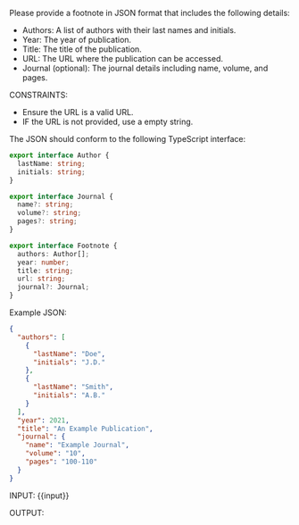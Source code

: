 Please provide a footnote in JSON format that includes the following details:

- Authors: A list of authors with their last names and initials.
- Year: The year of publication.
- Title: The title of the publication.
- URL: The URL where the publication can be accessed.
- Journal (optional): The journal details including name, volume, and pages.

CONSTRAINTS:

- Ensure the URL is a valid URL.
- IF the URL is not provided, use a empty string.

The JSON should conform to the following TypeScript interface:

```typescript
export interface Author {
  lastName: string;
  initials: string;
}

export interface Journal {
  name?: string;
  volume?: string;
  pages?: string;
}

export interface Footnote {
  authors: Author[];
  year: number;
  title: string;
  url: string;
  journal?: Journal;
}
```

Example JSON:

```json
{
  "authors": [
    {
      "lastName": "Doe",
      "initials": "J.D."
    },
    {
      "lastName": "Smith",
      "initials": "A.B."
    }
  ],
  "year": 2021,
  "title": "An Example Publication",
  "journal": {
    "name": "Example Journal",
    "volume": "10",
    "pages": "100-110"
  }
}
```

INPUT:
{{input}}

OUTPUT:
